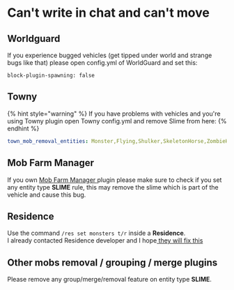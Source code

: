 # Can't write in chat and can't move

## Worldguard

If you experience bugged vehicles (get tipped under world and strange bugs like that) please open config.yml of WorldGuard and set this:

```
block-plugin-spawning: false
```

## Towny

{% hint style="warning" %}
If you have problems with vehicles and you're using Towny plugin open Towny config.yml and remove Slime from here:
{% endhint %}

```yaml
town_mob_removal_entities: Monster,Flying,Shulker,SkeletonHorse,ZombieHorse
```

## Mob Farm Manager

If you own [Mob Farm Manager ](https://www.spigotmc.org/resources/mob-farm-manager-supports-1-7-10-up-to-1-16-hopper-support.15127/)plugin please make sure to check if you set any entity type **SLIME** rule, this may remove the slime which is part of the vehicle and cause this bug.

## Residence

Use the command `/res set monsters t/r` inside a **Residence**.\
I already contacted Residence developer and I hope[ they will fix this](https://github.com/Zrips/Residence/issues/469#issuecomment-801425643)

## Other mobs removal / grouping / merge plugins

Please remove any group/merge/removal feature on entity type **SLIME**.

